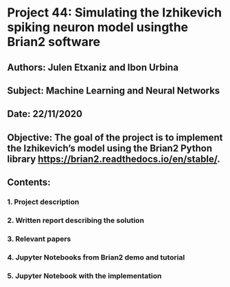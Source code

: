 # Project 44: Simulating the Izhikevich spiking neuron model usingthe Brian2 software

## Authors: Julen Etxaniz and Ibon Urbina

## Subject: Machine Learning and Neural Networks

## Date: 22/11/2020

## Objective: The goal of the project is to implement the Izhikevich’s model using the Brian2 Python library https://brian2.readthedocs.io/en/stable/.

## Contents:

### 1. Project description

### 2. Written report describing the solution

### 3. Relevant papers

### 4. Jupyter Notebooks from Brian2 demo and tutorial

### 5. Jupyter Notebook with the implementation
